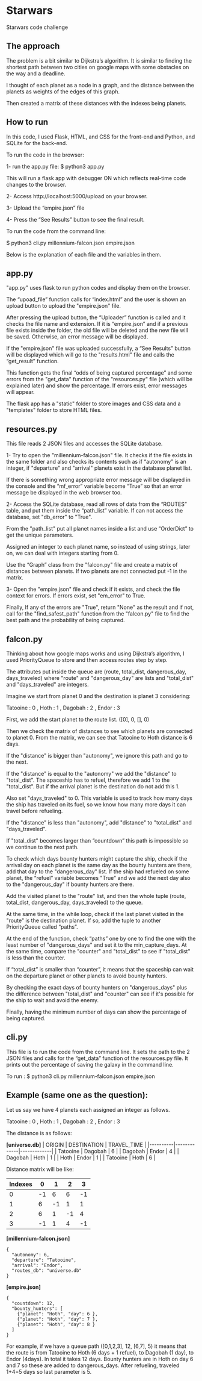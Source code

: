 # Starwars
Starwars code challenge

## The approach

The problem is a bit similar to Dijkstra’s algorithm. It is similar to finding the shortest path between two cities on google maps with some obstacles on the way and a deadline. 

I thought of each planet as a node in a graph, and the distance between the planets as weights of the edges of this graph. 

Then created a matrix of these distances with the indexes being planets. 

## How to run 

In this code, I used Flask, HTML, and CSS for the front-end and Python, and SQLite for the back-end. 

To run the code in the browser:

1- run the app.py file:     $ python3 app.py

This will run a flask app with debugger ON which reflects real-time code changes to the browser. 

2- Access http://localhost:5000/upload on your browser. 

3- Upload the “empire.json” file 

4- Press the “See Results” button to see the final result. 

To run the code from the command line:

$ python3 cli.py millennium-falcon.json empire.json



Below is the explanation of each file and the variables in them. 

## app.py
"app.py" uses flask to run python codes and display them on the browser. 

The “upoad_file” function calls for “index.html” and the user is shown an upload button to upload the "empire.json" file. 

After pressing the upload button, the “Uploader” function is called and it checks the file name and extension. If it is “empire.json” and if a previous file exists inside the folder, the old file will be deleted and the new file will be saved. Otherwise, an error message will be displayed.

If the "empire.json" file was uploaded successfully, a “See Results” button will be displayed which will go to the "results.html" file and calls the “get_result” function.

This function gets the final “odds of being captured percentage” and some errors from the "get_data" function of the "resources.py" file (which will be explained later) and show the percentage. If errors exist, error messages will appear. 

The flask app has a "static" folder to store images and CSS data and a "templates" folder to store HTML files. 

## resources.py
This file reads 2 JSON files and accesses the SQLite database. 

1- Try to open the "millennium-falcon.json" file. It checks if the file exists in the same folder and also checks its contents such as if “autonomy” is an integer, if "departure" and "arrival" planets exist in the database planet list.

If there is something wrong appropriate error message will be displayed in the console and the “mf_error” variable become “True” so that an error message be displayed in the web browser too. 

2- Access the SQLite database, read all rows of data from the “ROUTES” table, and put them inside the “path_list” variable. If can not access the database, set "db_error" to "True". 

From the "path_list" put all planet names inside a list and use “OrderDict” to get the unique parameters. 

Assigned an integer to each planet name, so instead of using strings, later on, we can deal with integers starting from 0. 

Use the “Graph” class from the "falcon.py" file and create a matrix of distances between planets. If two planets are not connected put -1 in the matrix. 

3- Open the "empire.json" file and check if it exists, and check the file context for errors. 
If errors exist, set "em_error" to True. 

Finally, If any of the errors are "True", return "None" as the result and if not, call for the "find_safest_path" function from the "falcon.py" file to find the best path and the probability of being captured. 

## falcon.py

Thinking about how google maps works and using Dijkstra’s algorithm, I used PriorityQueue to store and then access routes step by step. 

The attributes put inside the queue are (route, total_dist, dangerous_day, days_traveled) where "route" and "dangerous_day" are lists and "total_dist" and "days_traveled" are integers. 

Imagine we start from planet 0 and the destination is planet 3 considering: 

Tatooine : 0 , Hoth : 1 , Dagobah : 2 , Endor : 3

First, we add the start planet to the route list. ([0], 0, [], 0)

Then we check the matrix of distances to see which planets are connected to planet 0. From the matrix, we can see that Tatooine to Hoth distance is 6 days. 

If the "distance" is bigger than "autonomy", we ignore this path and go to the next. 

If the "distance" is equal to the "autonomy" we add the "distance" to "total_dist". The spaceship has to refuel, therefore we add 1 to the "total_dist". But if the arrival planet is the destination do not add this 1. 

Also set "days_traveled" to 0. This variable is used to track how many days the ship has traveled on its fuel, so we know how many more days it can travel before refueling. 

If the "distance" is less than "autonomy", add "distance" to "total_dist" and "days_traveled". 

If "total_dist" becomes larger than “countdown” this path is impossible so we continue to the next path. 

To check which days bounty hunters might capture the ship, check if the arrival day on each planet is the same day as the bounty hunters are there, add that day to the "dangerous_day" list. If the ship had refueled on some planet, the “refuel” variable becomes "True" and we add the next day also to the "dangerous_day" if bounty hunters are there. 

Add the visited planet to the "route" list, and then the whole tuple (route, total_dist, dangerous_day, days_traveled) to the queue. 

At the same time, in the while loop, check if the last planet visited in the "route" is the destination planet. If so, add the tuple to another PriorityQueue called “paths”. 

At the end of the function, check “paths” one by one to find the one with the least number of "dangerous_days" and set it to the min_capture_days. 
At the same time, compare the "counter" and "total_dist" to see if "total_dist" is less than the counter. 

If “total_dist” is smaller than “counter”, it means that the spaceship can wait on the departure planet or other planets to avoid bounty hunters. 

By checking the exact days of bounty hunters on "dangerous_days" plus the difference between "total_dist" and "counter" can see if it's possible for the ship to wait and avoid the enemy. 

Finally, having the minimum number of days can show the percentage of being captured. 

## cli.py 

This file is to run the code from the command line. It sets the path to the 2 JSON files and calls for the “get_data” function of the resources.py file. It prints out the percentage of saving the galaxy in the command line. 

To run : $ python3 cli.py millennium-falcon.json empire.json

 
## Example (same one as the question):

Let us say we have 4 planets each assigned an integer as follows. 

Tatooine : 0 , Hoth : 1 , Dagobah : 2 , Endor : 3

The distance is as follows: 

**[universe.db]** 
| ORIGIN   | DESTINATION | TRAVEL_TIME |
|----------|-------------|-------------|
| Tatooine | Dagobah     | 6           |
| Dagobah  | Endor       | 4           |
| Dagobah  | Hoth        | 1           |
| Hoth     | Endor       | 1           |
| Tatooine | Hoth        | 6           |


Distance matrix will be like:
 
| Indexes | 0 | 1 | 2 | 3 |
|---------|---|---|---|---|
| 0 | -1 | 6 | 6 | -1 |
| 1  | 6 | -1 | 1 | 1 |
| 2  | 6 | 1 | -1 | 4 |
| 3  | -1 | 1 | 4 | -1 |


**[millennium-falcon.json]** 
```
{
  "autonomy": 6,
  "departure": "Tatooine",
  "arrival": "Endor",
  "routes_db": "universe.db"
}
```

**[empire.json]** 
```
{
  "countdown": 12, 
  "bounty_hunters": [
    {"planet": "Hoth", "day": 6 }, 
    {"planet": "Hoth", "day": 7 },
    {"planet": "Hoth", "day": 8 }
  ]
}
```

For example, if we have a queue path ([0,1,2,3], 12, [6,7], 5) it means that the route is from Tatooine to Hoth (6 days + 1 refuel), to Dagobah (1 day), to Endor (4days). In total it takes 12 days. Bounty hunters are in Hoth on day 6 and 7 so these are added to dangerous_days. After refueling, traveled 1+4=5 days so last parameter is 5. 



